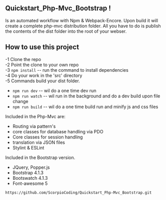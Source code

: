 ## Quickstart_Php-Mvc_Bootstrap !

Is an automated workflow with Npm & Webpack-Encore.
Upon build it will create a complete php-mvc distribution folder.
All you have to do is publish the contents of the dist folder into the root of your webser.

## How to use this project

-1 Clone the repo  
-2 Point the clone to your own repo  
-3 `npm install` -- run the command to install dependencies  
-4 Do your work in the 'src' directory  
-5 Commands build your dist folder.

- `npm run dev` -- wil do a one time dev run
- `npm run watch` -- wil run in the background and do a dev build upon file change
- `npm run build` -- wil do a one time build run and minify js and css files

Included in the Php-Mvc are: 
- Routing via pattern's
- core classes for database handling via PDO 
- Core classes for session handling
- translation via JSON files
- Stylint & ESLint 

Included in the Bootstrap version.
- JQuery, Popper.js
- Bootstrap 4.1.3
- Bootswatch 4.1.3
- Font-awesome 5

`https://github.com/ScorpioCoding/Quickstart_Php-Mvc_Bootstrap.git`

